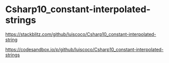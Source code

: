 # Csharp10_constant-interpolated-strings

https://stackblitz.com/github/luiscoco/Csharp10_constant-interpolated-string

https://codesandbox.io/p/github/luiscoco/Csharp10_constant-interpolated-strings

